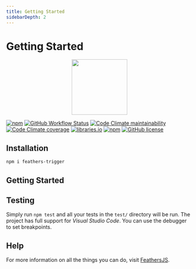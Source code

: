 ```yaml
---
title: Getting Started
sidebarDepth: 2
---
```


# Getting Started

<p align="center">
  <img src="/img/logo.svg" width="150">
</p>

[![npm](https://img.shields.io/npm/v/feathers-trigger)](https://www.npmjs.com/package/feathers-trigger)
[![GitHub Workflow Status](https://img.shields.io/github/workflow/status/fratzinger/feathers-trigger/Node.js%20CI)](https://github.com/fratzinger/feathers-trigger/actions/workflows/node.js.yml?query=branch%3Amain++)
[![Code Climate maintainability](https://img.shields.io/codeclimate/maintainability/fratzinger/feathers-trigger)](https://codeclimate.com/github/fratzinger/feathers-trigger)
[![Code Climate coverage](https://img.shields.io/codeclimate/coverage/fratzinger/feathers-trigger)](https://codeclimate.com/github/fratzinger/feathers-trigger)
[![libraries.io](https://img.shields.io/librariesio/release/npm/feathers-trigger)](https://libraries.io/npm/feathers-trigger)
[![npm](https://img.shields.io/npm/dm/feathers-trigger)](https://www.npmjs.com/package/feathers-trigger)
[![GitHub license](https://img.shields.io/github/license/fratzinger/feathers-trigger)](https://github.com/fratzinger/feathers-trigger/blob/master/LICENSE)

## Installation

```bash
npm i feathers-trigger
```

## Getting Started

## Testing

Simply run `npm test` and all your tests in the `test/` directory will be run. The project has full support for *Visual Studio Code*. You can use the debugger to set breakpoints.

## Help

For more information on all the things you can do, visit [FeathersJS](http://docs.feathersjs.com).